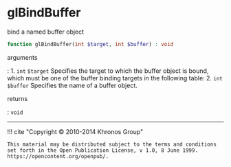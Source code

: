 # glBindBuffer
bind a named buffer object

```php
function glBindBuffer(int $target, int $buffer) : void
```

arguments

:    1. `int` `$target` Specifies the target to which the buffer object is bound,
    which must be one of the buffer binding targets in the following table:
    2. `int` `$buffer` Specifies the name of a buffer object.

returns

:    `void` 

---
     

!!! cite "Copyright © 2010-2014 Khronos Group"

    This material may be distributed subject to the terms and conditions set forth in the Open Publication License, v 1.0, 8 June 1999. https://opencontent.org/openpub/.